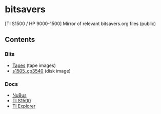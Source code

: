 # bitsavers

[TI S1500 / HP 9000-1500] Mirror of relevant bitsavers.org files (public)

## Contents

### Bits

* [Tapes](bits/S1500/tapes) (tape images)
* [s1505_cp3540](/bits/S1500/s1505_cp3540) (disk image)

### Docs

* [NuBus](/pdf/nubus)
* [TI S1500](/pdf/1500)
* [TI Explorer](/pdf/explorer)
